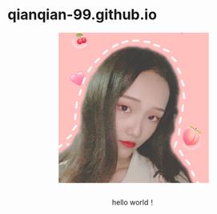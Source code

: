 # qianqian-99.github.io
<p align="center" style="margin-bottom: 25px;">
  <img src="IMG_6968.JPG" width="300" height="300">


<P align="center">hello world！</p>

</p>
